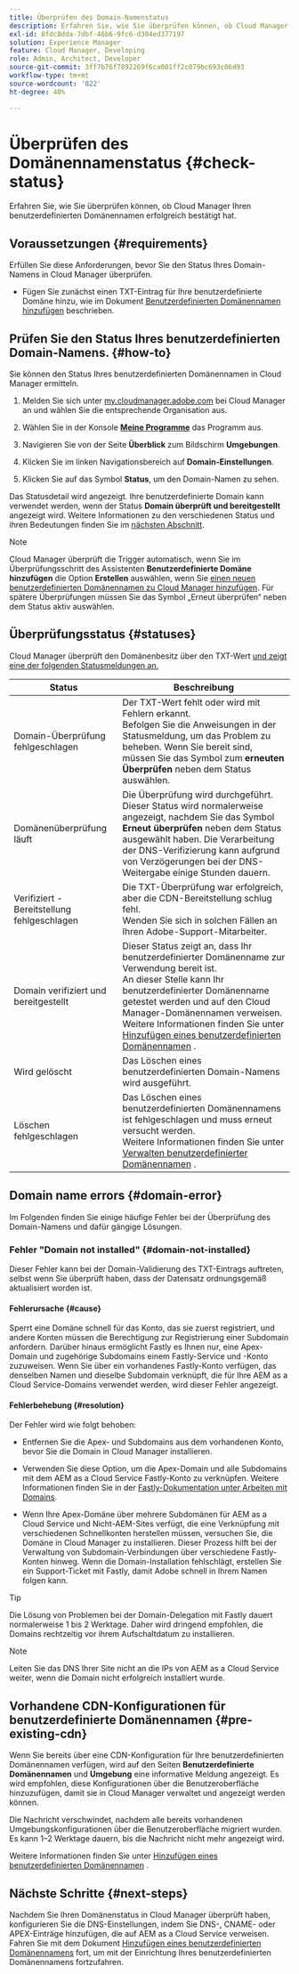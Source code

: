 ```yaml
---
title: Überprüfen des Domain-Namenstatus
description: Erfahren Sie, wie Sie überprüfen können, ob Cloud Manager Ihren benutzerdefinierten Domänennamen erfolgreich bestätigt hat.
exl-id: 8fdc8dda-7dbf-46b6-9fc6-d304ed377197
solution: Experience Manager
feature: Cloud Manager, Developing
role: Admin, Architect, Developer
source-git-commit: 3ff7b76f7892269f6ca001ff2c079bc693c06d93
workflow-type: tm+mt
source-wordcount: '822'
ht-degree: 40%

---
```



# Überprüfen des Domänennamenstatus {#check-status}

Erfahren Sie, wie Sie überprüfen können, ob Cloud Manager Ihren benutzerdefinierten Domänennamen erfolgreich bestätigt hat.

## Voraussetzungen {#requirements}

Erfüllen Sie diese Anforderungen, bevor Sie den Status Ihres Domain-Namens in Cloud Manager überprüfen.

* Fügen Sie zunächst einen TXT-Eintrag für Ihre benutzerdefinierte Domäne hinzu, wie im Dokument [Benutzerdefinierten Domänennamen hinzufügen](/help/implementing/cloud-manager/custom-domain-names/add-custom-domain-name.md) beschrieben.

## Prüfen Sie den Status Ihres benutzerdefinierten Domain-Namens. {#how-to}

Sie können den Status Ihres benutzerdefinierten Domänennamen in Cloud Manager ermitteln.

1. Melden Sie sich unter [my.cloudmanager.adobe.com](https://my.cloudmanager.adobe.com/) bei Cloud Manager an und wählen Sie die entsprechende Organisation aus.

1. Wählen Sie in der Konsole **[Meine Programme](/help/implementing/cloud-manager/navigation.md#my-programs)** das Programm aus.

1. Navigieren Sie von der Seite **Überblick** zum Bildschirm **Umgebungen**.

1. Klicken Sie im linken Navigationsbereich auf **Domain-Einstellungen**.

1. Klicken Sie auf das Symbol **Status**, um den Domain-Namen zu sehen.

Das Statusdetail wird angezeigt. Ihre benutzerdefinierte Domain kann verwendet werden, wenn der Status **Domain überprüft und bereitgestellt** angezeigt wird. Weitere Informationen zu den verschiedenen Status und ihren Bedeutungen finden Sie im [nächsten Abschnitt](#statuses).

>[!NOTE]
>
>Cloud Manager überprüft die Trigger automatisch, wenn Sie im Überprüfungsschritt des Assistenten **Benutzerdefinierte Domäne hinzufügen** die Option **Erstellen** auswählen, wenn Sie [ einen neuen benutzerdefinierten Domänennamen zu Cloud Manager hinzufügen](/help/implementing/cloud-manager/custom-domain-names/add-custom-domain-name.md). Für spätere Überprüfungen müssen Sie das Symbol „Erneut überprüfen“ neben dem Status aktiv auswählen.

## Überprüfungsstatus {#statuses}

Cloud Manager überprüft den Domänenbesitz über den TXT-Wert [ und zeigt eine der folgenden Statusmeldungen an.](/help/implementing/cloud-manager/custom-domain-names/add-custom-domain-name.md)

| Status | Beschreibung |
| --- | --- |
| Domain-Überprüfung fehlgeschlagen | Der TXT-Wert fehlt oder wird mit Fehlern erkannt.<br> Befolgen Sie die Anweisungen in der Statusmeldung, um das Problem zu beheben. Wenn Sie bereit sind, müssen Sie das Symbol zum **erneuten Überprüfen** neben dem Status auswählen. |
| Domänenüberprüfung läuft | Die Überprüfung wird durchgeführt.<br>Dieser Status wird normalerweise angezeigt, nachdem Sie das Symbol **Erneut überprüfen** neben dem Status ausgewählt haben. Die Verarbeitung der DNS-Verifizierung kann aufgrund von Verzögerungen bei der DNS-Weitergabe einige Stunden dauern. |
| Verifiziert - Bereitstellung fehlgeschlagen | Die TXT-Überprüfung war erfolgreich, aber die CDN-Bereitstellung schlug fehl.<br>Wenden Sie sich in solchen Fällen an Ihren Adobe-Support-Mitarbeiter. |
| Domain verifiziert und bereitgestellt | Dieser Status zeigt an, dass Ihr benutzerdefinierter Domänenname zur Verwendung bereit ist.<br>An dieser Stelle kann Ihr benutzerdefinierter Domänenname getestet werden und auf den Cloud Manager-Domänennamen verweisen. Weitere Informationen finden Sie unter [Hinzufügen eines benutzerdefinierten Domänennamen](/help/implementing/cloud-manager/custom-domain-names/add-custom-domain-name.md) . |
| Wird gelöscht | Das Löschen eines benutzerdefinierten Domain-Namens wird ausgeführt. |
| Löschen fehlgeschlagen | Das Löschen eines benutzerdefinierten Domänennamens ist fehlgeschlagen und muss erneut versucht werden.<br>Weitere Informationen finden Sie unter [Verwalten benutzerdefinierter Domänennamen](/help/implementing/cloud-manager/custom-domain-names/managing-custom-domain-names.md) . |


## Domain name errors {#domain-error}

Im Folgenden finden Sie einige häufige Fehler bei der Überprüfung des Domain-Namens und dafür gängige Lösungen.

### Fehler &quot;Domain not installed&quot; {#domain-not-installed}

Dieser Fehler kann bei der Domain-Validierung des TXT-Eintrags auftreten, selbst wenn Sie überprüft haben, dass der Datensatz ordnungsgemäß aktualisiert worden ist.

#### Fehlerursache {#cause}

Sperrt eine Domäne schnell für das Konto, das sie zuerst registriert, und andere Konten müssen die Berechtigung zur Registrierung einer Subdomain anfordern. Darüber hinaus ermöglicht Fastly es Ihnen nur, eine Apex-Domain und zugehörige Subdomains einem Fastly-Service und -Konto zuzuweisen. Wenn Sie über ein vorhandenes Fastly-Konto verfügen, das denselben Namen und dieselbe Subdomain verknüpft, die für Ihre AEM as a Cloud Service-Domains verwendet werden, wird dieser Fehler angezeigt.

#### Fehlerbehebung {#resolution}

Der Fehler wird wie folgt behoben:

* Entfernen Sie die Apex- und Subdomains aus dem vorhandenen Konto, bevor Sie die Domain in Cloud Manager installieren.

* Verwenden Sie diese Option, um die Apex-Domain und alle Subdomains mit dem AEM as a Cloud Service Fastly-Konto zu verknüpfen. Weitere Informationen finden Sie in der [Fastly-Dokumentation unter Arbeiten mit Domains](https://docs.fastly.com/en/guides/working-with-domains).

* Wenn Ihre Apex-Domäne über mehrere Subdomänen für AEM as a Cloud Service und Nicht-AEM-Sites verfügt, die eine Verknüpfung mit verschiedenen Schnellkonten herstellen müssen, versuchen Sie, die Domäne in Cloud Manager zu installieren. Dieser Prozess hilft bei der Verwaltung von Subdomain-Verbindungen über verschiedene Fastly-Konten hinweg. Wenn die Domain-Installation fehlschlägt, erstellen Sie ein Support-Ticket mit Fastly, damit Adobe schnell in Ihrem Namen folgen kann.

>[!TIP]
>
>Die Lösung von Problemen bei der Domain-Delegation mit Fastly dauert normalerweise 1 bis 2 Werktage. Daher wird dringend empfohlen, die Domains rechtzeitig vor ihrem Aufschaltdatum zu installieren.

>[!NOTE]
>
>Leiten Sie das DNS Ihrer Site nicht an die IPs von AEM as a Cloud Service weiter, wenn die Domain nicht erfolgreich installiert wurde.

## Vorhandene CDN-Konfigurationen für benutzerdefinierte Domänennamen {#pre-existing-cdn}

Wenn Sie bereits über eine CDN-Konfiguration für Ihre benutzerdefinierten Domänennamen verfügen, wird auf den Seiten **Benutzerdefinierte Domänennamen** und **Umgebung** eine informative Meldung angezeigt. Es wird empfohlen, diese Konfigurationen über die Benutzeroberfläche hinzuzufügen, damit sie in Cloud Manager verwaltet und angezeigt werden können.

Die Nachricht verschwindet, nachdem alle bereits vorhandenen Umgebungskonfigurationen über die Benutzeroberfläche migriert wurden. Es kann 1–2 Werktage dauern, bis die Nachricht nicht mehr angezeigt wird.

Weitere Informationen finden Sie unter [Hinzufügen eines benutzerdefinierten Domänennamen](/help/implementing/cloud-manager/custom-domain-names/add-custom-domain-name.md) .

## Nächste Schritte {#next-steps}

Nachdem Sie Ihren Domänenstatus in Cloud Manager überprüft haben, konfigurieren Sie die DNS-Einstellungen, indem Sie DNS-, CNAME- oder APEX-Einträge hinzufügen, die auf AEM as a Cloud Service verweisen. Fahren Sie mit dem Dokument [Hinzufügen eines benutzerdefinierten Domänennamens](/help/implementing/cloud-manager/custom-domain-names/add-custom-domain-name.md) fort, um mit der Einrichtung Ihres benutzerdefinierten Domänennamens fortzufahren.
